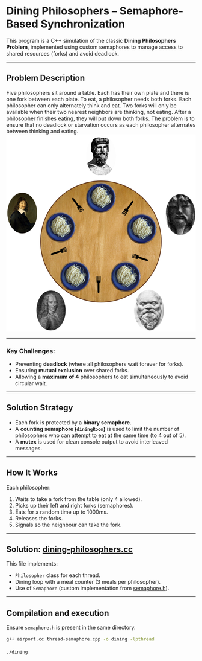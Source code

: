 # Dining Philosophers – Semaphore-Based Synchronization

This program is a C++ simulation of the classic **Dining Philosophers Problem**, implemented using custom semaphores to manage access to shared resources (forks) and avoid deadlock.

---

## Problem Description

Five philosophers sit around a table. Each has their own plate and there is one fork between each plate. To eat, a philosopher needs both forks. Each philosopher can only alternately think and eat. Two forks will only be available when their two nearest neighbors are thinking, not eating. After a philosopher finishes eating, they will put down both forks. The problem is to ensure that no deadlock or starvation occurs as each philosopher alternates between thinking and eating.
![Problem visualization](philosophers.png)

---

### Key Challenges:
- Preventing **deadlock** (where all philosophers wait forever for forks).
- Ensuring **mutual exclusion** over shared forks.
- Allowing a **maximum of 4** philosophers to eat simultaneously to avoid circular wait.

---

## Solution Strategy

- Each fork is protected by a **binary semaphore**.
- A **counting semaphore (`diningRoom`)** is used to limit the number of philosophers who can attempt to eat at the same time (to 4 out of 5).
- A **mutex** is used for clean console output to avoid interleaved messages.
---

## How It Works

Each philosopher:
1. Waits to take a fork from the table (only 4 allowed).
2. Picks up their left and right forks (semaphores).
3. Eats for a random time up to 1000ms.
4. Releases the forks.
5. Signals so the neighbour can take the fork.

---

## Solution: [dining-philosophers.cc](dining-philosophers.cc)

This file implements:
- `Philosopher` class for each thread.
- Dining loop with a meal counter (3 meals per philosopher).
- Use of `Semaphore` (custom implementation from [semaphore.h](semaphore.h)).

---

## Compilation and execution

Ensure `semaphore.h` is present in the same directory.

```bash
g++ airport.cc thread-semaphore.cpp -o dining -lpthread

./dining
